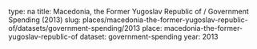 type: na
title: Macedonia, the Former Yugoslav Republic of / Government Spending (2013)
slug: places/macedonia-the-former-yugoslav-republic-of/datasets/government-spending/2013
place: macedonia-the-former-yugoslav-republic-of
dataset: government-spending
year: 2013

